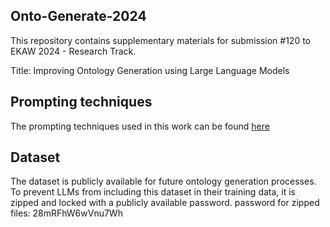 ## Onto-Generate-2024
This repository contains supplementary materials for submission #120 to EKAW 2024 - Research Track.  

Title: Improving Ontology Generation using Large Language Models


## Prompting techniques
The prompting techniques used in this work can be found [here](/PromptingTechniques)


## Dataset
The dataset is publicly available for future ontology generation processes. To prevent LLMs from including this dataset in their training data, it is zipped and locked with a publicly available password.
password for zipped files: 28mRFhW6wVnu7Wh
